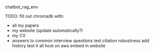 chatbot_rag_env

TODO:
fill out chromadb with:
- all my papers
- my website (update automatically?)
- my CV
- answers to common interview questions
test citation robustness
add history
test it all
host on aws
embed in website
